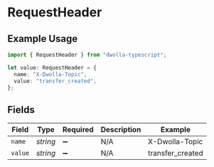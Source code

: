# RequestHeader

## Example Usage

```typescript
import { RequestHeader } from "dwolla-typescript";

let value: RequestHeader = {
  name: "X-Dwolla-Topic",
  value: "transfer_created",
};
```

## Fields

| Field              | Type               | Required           | Description        | Example            |
| ------------------ | ------------------ | ------------------ | ------------------ | ------------------ |
| `name`             | *string*           | :heavy_minus_sign: | N/A                | X-Dwolla-Topic     |
| `value`            | *string*           | :heavy_minus_sign: | N/A                | transfer_created   |